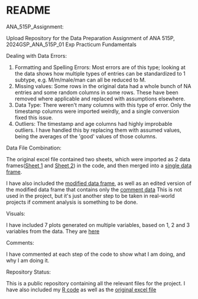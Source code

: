 # README

ANA_515P_Assignment:

Upload Repository for the Data Preparation Assignment of ANA 515P, 2024GSP_ANA_515P_01 Exp Practicum Fundamentals

Dealing with Data Errors:

1. Formatting and Spelling Errors: Most errors are of this type; looking at the data shows how multiple types of entries can be standardized to 1 subtype, e.g. M/m/male/man can all be reduced to M.
2. Missing values: Some rows in the original data had a whole bunch of NA entries and some random columns in some rows. These have been removed where applicable and replaced with assumptions elsewhere.
3. Data Type: There weren't many columns with this type of error. Only the timestamp columns were imported weirdly, and a single conversion fixed this issue.
4. Outliers: The timestamp and age columns had highly improbable outliers. I have handled this by replacing them with assumed values, being the averages of the 'good' values of those columns.

Data File Combination:

The original excel file contained two sheets, which were imported as 2 data frames([Sheet 1](Exported%20Data%20Frames/Original%20Sheets%20read%20into%20Data%20Frames/survey_sheet_1.csv) and [Sheet 2](Exported%20Data%20Frames/Original%20Sheets%20read%20into%20Data%20Frames/survey_sheet_2.csv)) in the code, and then merged into a [single data frame](Exported%20Data%20Frames/Original%20Sheets%20read%20into%20Data%20Frames/original_survey_data.csv).

I have also included the [modified data frame](Exported%20Data%20Frames/Modified%20Data%20Frames/survey_data_with_assumptions.csv), as well as an edited version of the modified data frame that contains only the [comment data](Exported%20Data%20Frames/Modified%20Data%20Frames/entries_with_comments.csv) This is not used in the project, but it's just another step to be taken in real-world projects if comment analysis is something to be done.

Visuals:

I have included 7 plots generated on multiple variables, based on 1, 2 and 3 variables from the data. They are [here](images)

Comments:

I have commented at each step of the code to show what I am doing, and why I am doing it.

Repository Status:

This is a public repository containing all the relevant files for the project.
I have also included my [R code](Code.R) as well as the [original excel file](survey.xlsx)
